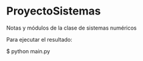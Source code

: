 ProyectoSistemas
================

Notas y módulos de la clase de sistemas numéricos

Para ejecutar el resultado:

 $ python main.py
